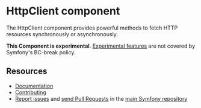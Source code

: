 HttpClient component
====================

The HttpClient component provides powerful methods to fetch HTTP resources synchronously or asynchronously.

**This Component is experimental**. [Experimental
features](https://symfony.com/doc/current/contributing/code/experimental.html)
are not covered by Symfony's BC-break policy.

Resources
---------

  * [Documentation](https://symfony.com/doc/current/components/http_client.html)
  * [Contributing](https://symfony.com/doc/current/contributing/index.html)
  * [Report issues](https://github.com/symfony/symfony/issues) and
    [send Pull Requests](https://github.com/symfony/symfony/pulls)
    in the [main Symfony repository](https://github.com/symfony/symfony)
